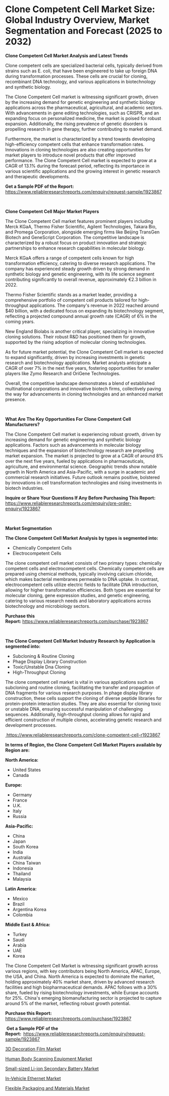 <p><h1>Clone Competent Cell Market Size: Global Industry Overview, Market Segmentation and Forecast (2025 to 2032)</h1></p><p><strong>Clone Competent Cell Market Analysis and Latest Trends</strong></p>
<p><p>Clone competent cells are specialized bacterial cells, typically derived from strains such as E. coli, that have been engineered to take up foreign DNA during transformation processes. These cells are crucial for cloning, recombinant DNA technology, and various applications in biotechnology and synthetic biology.</p><p>The Clone Competent Cell market is witnessing significant growth, driven by the increasing demand for genetic engineering and synthetic biology applications across the pharmaceutical, agricultural, and academic sectors. With advancements in gene editing technologies, such as CRISPR, and an expanding focus on personalized medicine, the market is poised for robust expansion. Additionally, the rising prevalence of genetic disorders is propelling research in gene therapy, further contributing to market demand.</p><p>Furthermore, the market is characterized by a trend towards developing high-efficiency competent cells that enhance transformation rates. Innovations in cloning technologies are also creating opportunities for market players to introduce novel products that offer improved performance. The Clone Competent Cell market is expected to grow at a CAGR of 13.1% during the forecast period, reflecting its importance in various scientific applications and the growing interest in genetic research and therapeutic developments.</p></p>
<p><strong>Get a Sample PDF of the Report:&nbsp;</strong> <a href="https://www.reliableresearchreports.com/enquiry/request-sample/1923867?utm_campaign=83&utm_medium=2&utm_source=Github&utm_content=ia&utm_term=14012025&utm_id=clone-competent-cell">https://www.reliableresearchreports.com/enquiry/request-sample/1923867</a></p>
<p>&nbsp;</p>
<p><strong>Clone Competent Cell Major Market Players</strong></p>
<p><p>The Clone Competent Cell market features prominent players including Merck KGaA, Thermo Fisher Scientific, Agilent Technologies, Takara Bio, and Promega Corporation, alongside emerging firms like Beijing TransGen Biotech and GeneScript Corporation. The competitive landscape is characterized by a robust focus on product innovation and strategic partnerships to enhance research capabilities in molecular biology.</p><p>Merck KGaA offers a range of competent cells known for high transformation efficiency, catering to diverse research applications. The company has experienced steady growth driven by strong demand in synthetic biology and genetic engineering, with its life science segment contributing significantly to overall revenue, approximately €2.3 billion in 2022. </p><p>Thermo Fisher Scientific stands as a market leader, providing a comprehensive portfolio of competent cell products tailored for high-throughput applications. The company's revenue in 2022 reached around $40 billion, with a dedicated focus on expanding its biotechnology segment, reflecting a projected compound annual growth rate (CAGR) of 6% in the coming years.</p><p>New England Biolabs is another critical player, specializing in innovative cloning solutions. Their robust R&D has positioned them for growth, supported by the rising adoption of molecular cloning technologies.</p><p>As for future market potential, the Clone Competent Cell market is expected to expand significantly, driven by increasing investments in genetic research and biotechnology applications. Market analysts anticipate a CAGR of over 7% in the next five years, fostering opportunities for smaller players like Zymo Research and OriGene Technologies.</p><p>Overall, the competitive landscape demonstrates a blend of established multinational corporations and innovative biotech firms, collectively paving the way for advancements in cloning technologies and an enhanced market presence.</p></p>
<p>&nbsp;</p>
<p><strong>What Are The Key Opportunities For Clone Competent Cell Manufacturers?</strong></p>
<p><p>The Clone Competent Cell market is experiencing robust growth, driven by increasing demand for genetic engineering and synthetic biology applications. Factors such as advancements in molecular biology techniques and the expansion of biotechnology research are propelling market expansion. The market is projected to grow at a CAGR of around 8% over the next five years, fueled by applications in pharmaceuticals, agriculture, and environmental science. Geographic trends show notable growth in North America and Asia-Pacific, with a surge in academic and commercial research initiatives. Future outlook remains positive, bolstered by innovations in cell transformation technologies and rising investments in biotech industries.</p></p>
<p><strong>Inquire or Share Your Questions If Any Before Purchasing This Report:</strong> <a href="https://www.reliableresearchreports.com/enquiry/pre-order-enquiry/1923867?utm_campaign=83&utm_medium=2&utm_source=Github&utm_content=ia&utm_term=14012025&utm_id=clone-competent-cell">https://www.reliableresearchreports.com/enquiry/pre-order-enquiry/1923867</a></p>
<p>&nbsp;</p>
<p><strong>Market Segmentation</strong></p>
<p><strong>The Clone Competent Cell Market Analysis by types is segmented into:</strong></p>
<p><ul><li>Chemically Competent Cells</li><li>Electrocompetent Cells</li></ul></p>
<p><p>The clone competent cell market consists of two primary types: chemically competent cells and electrocompetent cells. Chemically competent cells are prepared using chemical methods, typically involving calcium chloride, which makes bacterial membranes permeable to DNA uptake. In contrast, electrocompetent cells utilize electric fields to facilitate DNA introduction, allowing for higher transformation efficiencies. Both types are essential for molecular cloning, gene expression studies, and genetic engineering, catering to various research needs and laboratory applications across biotechnology and microbiology sectors.</p></p>
<p><strong>Purchase this Report:&nbsp;</strong><a href="https://www.reliableresearchreports.com/purchase/1923867?utm_campaign=83&utm_medium=2&utm_source=Github&utm_content=ia&utm_term=14012025&utm_id=clone-competent-cell">https://www.reliableresearchreports.com/purchase/1923867</a></p>
<p>&nbsp;</p>
<p><strong>The Clone Competent Cell Market Industry Research by Application is segmented into:</strong></p>
<p><ul><li>Subcloning & Routine Cloning</li><li>Phage Display Library Construction</li><li>Toxic/Unstable Dna Cloning</li><li>High-Throughput Cloning</li></ul></p>
<p><p>The clone competent cell market is vital in various applications such as subcloning and routine cloning, facilitating the transfer and propagation of DNA fragments for various research purposes. In phage display library construction, these cells support the cloning of diverse peptide libraries for protein-protein interaction studies. They are also essential for cloning toxic or unstable DNA, ensuring successful manipulation of challenging sequences. Additionally, high-throughput cloning allows for rapid and efficient construction of multiple clones, accelerating genetic research and development processes.</p></p>
<p><a href="https://www.reliableresearchreports.com/clone-competent-cell-r1923867?utm_campaign=83&utm_medium=2&utm_source=Github&utm_content=ia&utm_term=14012025&utm_id=clone-competent-cell">&nbsp;https://www.reliableresearchreports.com/clone-competent-cell-r1923867</a></p>
<p><strong>In terms of Region, the Clone Competent Cell Market Players available by Region are:</strong></p>
<p>
    <p> <strong> North America: </strong>
        <ul>
            <li>United States</li>
            <li>Canada</li>
        </ul>
        </p> 
    <p> <strong> Europe: </strong>
        <ul>
            <li>Germany</li>
            <li>France</li>
            <li>U.K.</li>
            <li>Italy</li>
            <li>Russia</li>
        </ul>
        </p> 
    <p> <strong> Asia-Pacific: </strong>
        <ul>
            <li>China</li>
            <li>Japan</li>
            <li>South Korea</li>
            <li>India</li>
            <li>Australia</li>
            <li>China Taiwan</li>
            <li>Indonesia</li>
            <li>Thailand</li>
            <li>Malaysia</li>
        </ul>
        </p> 
    <p> <strong> Latin America: </strong>
        <ul>
            <li>Mexico</li>
            <li>Brazil</li>
            <li>Argentina Korea</li>
            <li>Colombia</li>
        </ul>
        </p> 
    <p> <strong> Middle East & Africa: </strong>
        <ul>
            <li>Turkey</li>
            <li>Saudi</li>
            <li>Arabia</li>
            <li>UAE</li>
            <li>Korea</li>
        </ul>
    </p>
    </p>
<p><p>The Clone Competent Cell Market is witnessing significant growth across various regions, with key contributors being North America, APAC, Europe, the USA, and China. North America is expected to dominate the market, holding approximately 40% market share, driven by advanced research facilities and high biopharmaceutical demands. APAC follows with a 30% share, fueled by rising biotechnology investments, while Europe accounts for 25%. China's emerging biomanufacturing sector is projected to capture around 5% of the market, reflecting robust growth potential.</p></p>
<p><strong>Purchase this Report: </strong><a href="https://www.reliableresearchreports.com/purchase/1923867?utm_campaign=83&utm_medium=2&utm_source=Github&utm_content=ia&utm_term=14012025&utm_id=clone-competent-cell">https://www.reliableresearchreports.com/purchase/1923867</a></p>
<p>&nbsp;<strong>Get a Sample PDF of the Report:&nbsp;&nbsp;</strong><a href="https://www.reliableresearchreports.com/enquiry/request-sample/1923867?utm_campaign=83&utm_medium=2&utm_source=Github&utm_content=ia&utm_term=14012025&utm_id=clone-competent-cell">https://www.reliableresearchreports.com/enquiry/request-sample/1923867</a></p>
<p><strong></strong></p>
<p><p><a href="https://github.com/tona7vba/Market-Research-Report-List-1/blob/main/3d-decoration-film-market.md?utm_campaign=83&utm_medium=2&utm_source=Github&utm_content=ia&utm_term=14012025&utm_id=clone-competent-cell">3D Decoration Film Market</a></p><p><a href="https://github.com/mharielmesa/Market-Research-Report-List-5/blob/main/human-body-scanning-equipment-market.md?utm_campaign=83&utm_medium=2&utm_source=Github&utm_content=ia&utm_term=14012025&utm_id=clone-competent-cell">Human Body Scanning Equipment Market</a></p><p><a href="https://github.com/tasiahtahathorn/Market-Research-Report-List-1/blob/main/small-sized-li-ion-secondary-battery-market.md?utm_campaign=83&utm_medium=2&utm_source=Github&utm_content=ia&utm_term=14012025&utm_id=clone-competent-cell">Small-sized Li-ion Secondary Battery Market</a></p><p><a href="https://github.com/jeastefanowicz7816/Market-Research-Report-List-1/blob/main/in-vehicle-ethernet-market.md?utm_campaign=83&utm_medium=2&utm_source=Github&utm_content=ia&utm_term=14012025&utm_id=clone-competent-cell">In-Vehicle Ethernet Market</a></p><p><a href="https://github.com/tambraunrue691969/Market-Research-Report-List-1/blob/main/flexible-packaging-and-materials-market.md?utm_campaign=83&utm_medium=2&utm_source=Github&utm_content=ia&utm_term=14012025&utm_id=clone-competent-cell">Flexible Packaging and Materials Market</a></p></p>